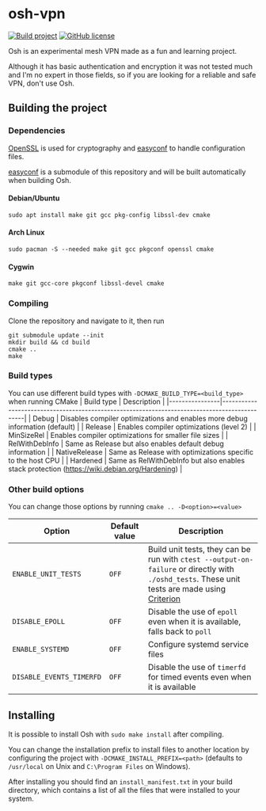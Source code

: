 # osh-vpn
[![Build project](https://github.com/hoot-w00t/osh-vpn/actions/workflows/build.yml/badge.svg)](https://github.com/hoot-w00t/osh-vpn/actions/workflows/build.yml) [![GitHub license](https://img.shields.io/github/license/hoot-w00t/osh-vpn)](https://github.com/hoot-w00t/osh-vpn/blob/main/LICENSE)

Osh is an experimental mesh VPN made as a fun and learning project.

Although it has basic authentication and encryption it was not tested much and I'm no expert in those fields, so if you are looking for a reliable and safe VPN, don't use Osh.

## Building the project
### Dependencies
[OpenSSL](https://www.openssl.org/) is used for cryptography and [easyconf](https://github.com/hoot-w00t/easyconf/) to handle configuration files.

[easyconf](https://github.com/hoot-w00t/easyconf/) is a submodule of this repository and will be built automatically when building Osh.

#### Debian/Ubuntu
```
sudo apt install make git gcc pkg-config libssl-dev cmake
```

#### Arch Linux
```
sudo pacman -S --needed make git gcc pkgconf openssl cmake
```

#### Cygwin
```
make git gcc-core pkgconf libssl-devel cmake
```

### Compiling
Clone the repository and navigate to it, then run
```
git submodule update --init
mkdir build && cd build
cmake ..
make
```

### Build types
You can use different build types with `-DCMAKE_BUILD_TYPE=<build_type>` when running CMake
| Build type     | Description                                                                                  |
|----------------|----------------------------------------------------------------------------------------------|
| Debug          | Disables compiler optimizations and enables more debug information (default)                 |
| Release        | Enables compiler optimizations (level 2)                                                     |
| MinSizeRel     | Enables compiler optimizations for smaller file sizes                                        |
| RelWithDebInfo | Same as Release but also enables default debug information                                   |
| NativeRelease  | Same as Release with optimizations specific to the host CPU                                  |
| Hardened       | Same as RelWithDebInfo but also enables stack protection (https://wiki.debian.org/Hardening) |

### Other build options
You can change those options by running `cmake .. -D<option>=<value>`

| Option              | Default value | Description |
|---------------------|---------------|-------------|
| `ENABLE_UNIT_TESTS` | `OFF`         | Build unit tests, they can be run with `ctest --output-on-failure` or directly with `./oshd_tests`. These unit tests are made using [Criterion](https://github.com/Snaipe/Criterion) |
| `DISABLE_EPOLL`     | `OFF`         | Disable the use of `epoll` even when it is available, falls back to `poll` |
| `ENABLE_SYSTEMD`    | `OFF`         | Configure systemd service files |
| `DISABLE_EVENTS_TIMERFD` | `OFF`    | Disable the use of `timerfd` for timed events even when it is available |

## Installing
It is possible to install Osh with `sudo make install` after compiling.

You can change the installation prefix to install files to another location by configuring the project with `-DCMAKE_INSTALL_PREFIX=<path>` (defaults to `/usr/local` on Unix and `C:\Program Files` on Windows).

After installing you should find an `install_manifest.txt` in your build directory, which contains a list of all the files that were installed to your system.
